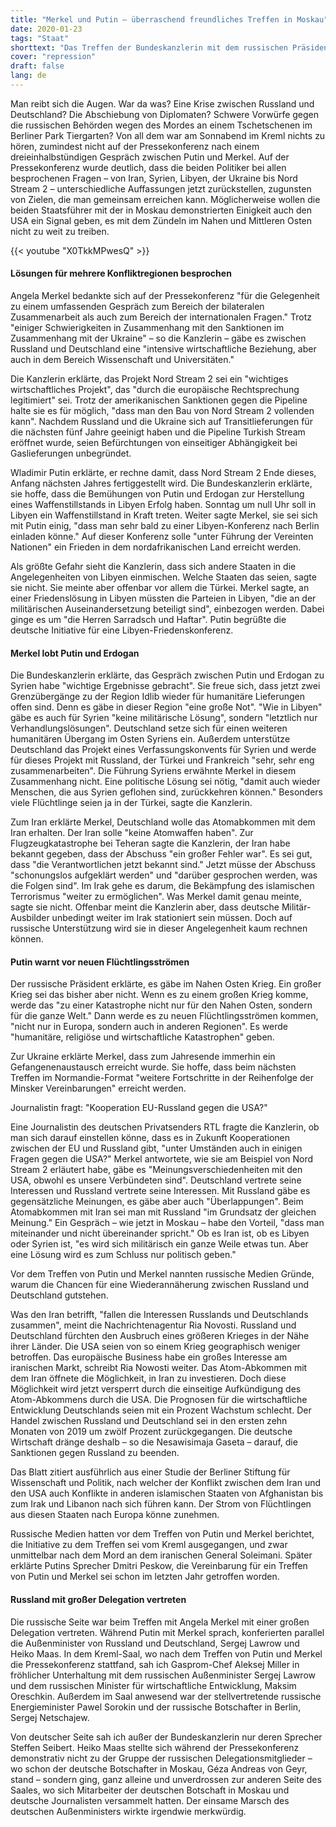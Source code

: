 ```yaml
---
title: "Merkel und Putin – überraschend freundliches Treffen in Moskau"
date: 2020-01-23
tags: "Staat"
shorttext: "Das Treffen der Bundeskanzlerin mit dem russischen Präsidenten im Kreml am Sonnabend – nur wenige Tage nach der Ermordung des iranischen Generals Kassem Soleimani – hatte etwas von einem Appell gegen weitere Eskalationen."
cover: "repression"
draft: false
lang: de
---
```


Man reibt sich die Augen. War da was? Eine Krise zwischen Russland und Deutschland? Die Abschiebung von Diplomaten? Schwere Vorwürfe gegen die russischen Behörden wegen des Mordes an einem Tschetschenen im Berliner Park Tiergarten? Von all dem war am Sonnabend im Kreml nichts zu hören, zumindest nicht auf der Pressekonferenz nach einem dreieinhalbstündigen Gespräch zwischen Putin und Merkel. Auf der Pressekonferenz wurde deutlich, dass die beiden Politiker bei allen besprochenen Fragen – von Iran, Syrien, Libyen, der Ukraine bis Nord Stream 2 – unterschiedliche Auffassungen jetzt zurückstellen, zugunsten von Zielen, die man gemeinsam erreichen kann. Möglicherweise wollen die beiden Staatsführer mit der in Moskau demonstrierten Einigkeit auch den USA ein Signal geben, es mit dem Zündeln im Nahen und Mittleren Osten nicht zu weit zu treiben.

{{< youtube "X0TkkMPwesQ" >}}

#### Lösungen für mehrere Konfliktregionen besprochen

Angela Merkel bedankte sich auf der Pressekonferenz "für die Gelegenheit zu einem umfassenden Gespräch zum Bereich der bilateralen Zusammenarbeit als auch zum Bereich der internationalen Fragen." Trotz "einiger Schwierigkeiten in Zusammenhang mit den Sanktionen im Zusammenhang mit der Ukraine" – so die Kanzlerin – gäbe es zwischen Russland und Deutschland eine "intensive wirtschaftliche Beziehung, aber auch in dem Bereich Wissenschaft und Universitäten."

Die Kanzlerin erklärte, das Projekt Nord Stream 2 sei ein "wichtiges wirtschaftliches Projekt", das "durch die europäische Rechtsprechung legitimiert" sei. Trotz der amerikanischen Sanktionen gegen die Pipeline halte sie es für möglich, "dass man den Bau von Nord Stream 2 vollenden kann". Nachdem Russland und die Ukraine sich auf Transitlieferungen für die nächsten fünf Jahre geeinigt haben und die Pipeline Turkish Stream eröffnet wurde, seien Befürchtungen von einseitiger Abhängigkeit bei Gaslieferungen unbegründet.

Wladimir Putin erklärte, er rechne damit, dass Nord Stream 2 Ende dieses, Anfang nächsten Jahres fertiggestellt wird. Die Bundeskanzlerin erklärte, sie hoffe, dass die Bemühungen von Putin und Erdogan zur Herstellung eines Waffenstillstands in Libyen Erfolg haben. Sonntag um null Uhr soll in Libyen ein Waffenstillstand in Kraft treten. Weiter sagte Merkel, sie sei sich mit Putin einig, "dass man sehr bald zu einer Libyen-Konferenz nach Berlin einladen könne." Auf dieser Konferenz solle "unter Führung der Vereinten Nationen" ein Frieden in dem nordafrikanischen Land erreicht werden.

Als größte Gefahr sieht die Kanzlerin, dass sich andere Staaten in die Angelegenheiten von Libyen einmischen. Welche Staaten das seien, sagte sie nicht. Sie meinte aber offenbar vor allem die Türkei. Merkel sagte, an einer Friedenslösung in Libyen müssten die Parteien in Libyen, "die an der militärischen Auseinandersetzung beteiligt sind", einbezogen werden. Dabei ginge es um "die Herren Sarradsch und Haftar". Putin begrüßte die deutsche Initiative für eine Libyen-Friedenskonferenz.

#### Merkel lobt Putin und Erdogan

Die Bundeskanzlerin erklärte, das Gespräch zwischen Putin und Erdogan zu Syrien habe "wichtige Ergebnisse gebracht". Sie freue sich, dass jetzt zwei Grenzübergänge zu der Region Idlib wieder für humanitäre Lieferungen offen sind. Denn es gäbe in dieser Region "eine große Not". "Wie in Libyen" gäbe es auch für Syrien "keine militärische Lösung", sondern "letztlich nur Verhandlungslösungen". Deutschland setze sich für einen weiteren humanitären Übergang im Osten Syriens ein. Außerdem unterstütze Deutschland das Projekt eines Verfassungskonvents für Syrien und werde für dieses Projekt mit Russland, der Türkei und Frankreich "sehr, sehr eng zusammenarbeiten". Die Führung Syriens erwähnte Merkel in diesem Zusammenhang nicht. Eine politische Lösung sei nötig, "damit auch wieder Menschen, die aus Syrien geflohen sind, zurückkehren können." Besonders viele Flüchtlinge seien ja in der Türkei, sagte die Kanzlerin.

Zum Iran erklärte Merkel, Deutschland wolle das Atomabkommen mit dem Iran erhalten. Der Iran solle "keine Atomwaffen haben". Zur Flugzeugkatastrophe bei Teheran sagte die Kanzlerin, der Iran habe bekannt gegeben, dass der Abschuss "ein großer Fehler war". Es sei gut, dass "die Verantwortlichen jetzt bekannt sind." Jetzt müsse der Abschuss "schonungslos aufgeklärt werden" und "darüber gesprochen werden, was die Folgen sind". Im Irak gehe es darum, die Bekämpfung des islamischen Terrorismus "weiter zu ermöglichen". Was Merkel damit genau meinte, sagte sie nicht. Offenbar meint die Kanzlerin aber, dass deutsche Militär-Ausbilder unbedingt weiter im Irak stationiert sein müssen. Doch auf russische Unterstützung wird sie in dieser Angelegenheit kaum rechnen können.

#### Putin warnt vor neuen Flüchtlingsströmen

Der russische Präsident erklärte, es gäbe im Nahen Osten Krieg. Ein großer Krieg sei das bisher aber nicht. Wenn es zu einem großen Krieg komme, werde das "zu einer Katastrophe nicht nur für den Nahen Osten, sondern für die ganze Welt." Dann werde es zu neuen Flüchtlingsströmen kommen, "nicht nur in Europa, sondern auch in anderen Regionen". Es werde "humanitäre, religiöse und wirtschaftliche Katastrophen" geben.

Zur Ukraine erklärte Merkel, dass zum Jahresende immerhin ein Gefangenenaustausch erreicht wurde. Sie hoffe, dass beim nächsten Treffen im Normandie-Format "weitere Fortschritte in der Reihenfolge der Minsker Vereinbarungen" erreicht werden.

Journalistin fragt: "Kooperation EU-Russland gegen die USA?"

Eine Journalistin des deutschen Privatsenders RTL fragte die Kanzlerin, ob man sich darauf einstellen könne, dass es in Zukunft Kooperationen zwischen der EU und Russland gibt, "unter Umständen auch in einigen Fragen gegen die USA?" Merkel antwortete, wie sie am Beispiel von Nord Stream 2 erläutert habe, gäbe es "Meinungsverschiedenheiten mit den USA, obwohl es unsere Verbündeten sind". Deutschland vertrete seine Interessen und Russland vertrete seine Interessen. Mit Russland gäbe es gegensätzliche Meinungen, es gäbe aber auch "Überlappungen". Beim Atomabkommen mit Iran sei man mit Russland "im Grundsatz der gleichen Meinung." Ein Gespräch – wie jetzt in Moskau – habe den Vorteil, "dass man miteinander und nicht übereinander spricht." Ob es Iran ist, ob es Libyen oder Syrien ist, "es wird sich militärisch ein ganze Weile etwas tun. Aber eine Lösung wird es zum Schluss nur politisch geben."

Vor dem Treffen von Putin und Merkel nannten russische Medien Gründe, warum die Chancen für eine Wiederannäherung zwischen Russland und Deutschland gutstehen.

Was den Iran betrifft, "fallen die Interessen Russlands und Deutschlands zusammen", meint die Nachrichtenagentur Ria Novosti. Russland und Deutschland fürchten den Ausbruch eines größeren Krieges in der Nähe ihrer Länder. Die USA seien von so einem Krieg geographisch weniger betroffen.
Das europäische Business habe ein großes Interesse am iranischen Markt, schreibt Ria Nowosti weiter. Das Atom-Abkommen mit dem Iran öffnete die Möglichkeit, in Iran zu investieren. Doch diese Möglichkeit wird jetzt versperrt durch die einseitige Aufkündigung des Atom-Abkommens durch die USA.
Die Prognosen für die wirtschaftliche Entwicklung Deutschlands seien mit ein Prozent Wachstum schlecht. Der Handel zwischen Russland und Deutschland sei in den ersten zehn Monaten von 2019 um zwölf Prozent zurückgegangen. Die deutsche Wirtschaft dränge deshalb – so die Nesawisimaja Gaseta – darauf, die Sanktionen gegen Russland zu beenden.

Das Blatt zitiert ausführlich aus einer Studie der Berliner Stiftung für Wissenschaft und Politik, nach welcher der Konflikt zwischen dem Iran und den USA auch Konflikte in anderen islamischen Staaten von Afghanistan bis zum Irak und Libanon nach sich führen kann. Der Strom von Flüchtlingen aus diesen Staaten nach Europa könne zunehmen.

Russische Medien hatten vor dem Treffen von Putin und Merkel berichtet, die Initiative zu dem Treffen sei vom Kreml ausgegangen, und zwar unmittelbar nach dem Mord an dem iranischen General Soleimani. Später erklärte Putins Sprecher Dmitri Peskow, die Vereinbarung für ein Treffen von Putin und Merkel sei schon im letzten Jahr getroffen worden.

#### Russland mit großer Delegation vertreten

Die russische Seite war beim Treffen mit Angela Merkel mit einer großen Delegation vertreten. Während Putin mit Merkel sprach, konferierten parallel die Außenminister von Russland und Deutschland, Sergej Lawrow und Heiko Maas. In dem Kreml-Saal, wo nach dem Treffen von Putin und Merkel die Pressekonferenz stattfand, sah ich Gasprom-Chef Aleksej Miller in fröhlicher Unterhaltung mit dem russischen Außenminister Sergej Lawrow und dem russischen Minister für wirtschaftliche Entwicklung, Maksim Oreschkin. Außerdem im Saal anwesend war der stellvertretende russische Energieminister Pawel Sorokin und der russische Botschafter in Berlin, Sergej Netschajew.

Von deutscher Seite sah ich außer der Bundeskanzlerin nur deren Sprecher Steffen Seibert. Heiko Maas stellte sich während der Pressekonferenz demonstrativ nicht zu der Gruppe der russischen Delegationsmitglieder – wo schon der deutsche Botschafter in Moskau, Géza Andreas von Geyr, stand – sondern ging, ganz alleine und unverdrossen zur anderen Seite des Saales, wo sich Mitarbeiter der deutschen Botschaft in Moskau und deutsche Journalisten versammelt hatten. Der einsame Marsch des deutschen Außenministers wirkte irgendwie merkwürdig.
